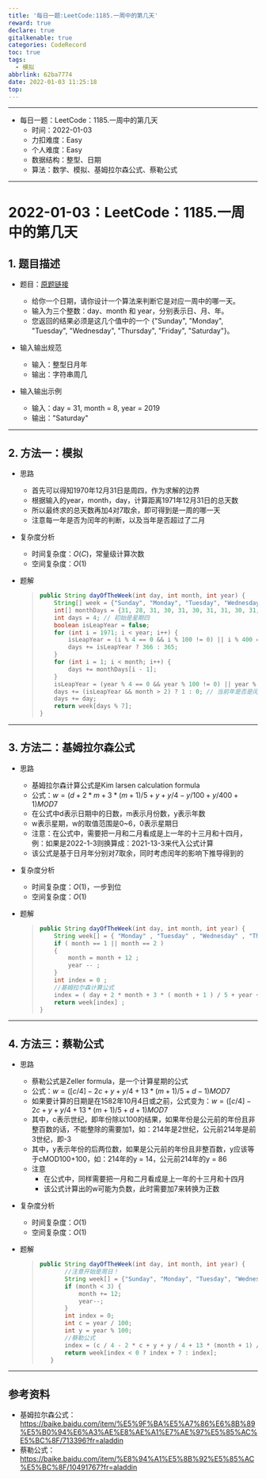 ```yaml
---
title: '每日一题:LeetCode:1185.一周中的第几天'
reward: true
declare: true
gitalkenable: true
categories: CodeRecord
toc: true
tags:
  - 模拟
abbrlink: 62ba7774
date: 2022-01-03 11:25:18
top:
---
```

---

* 每日一题：LeetCode：1185.一周中的第几天
  * 时间：2022-01-03
  * 力扣难度：Easy
  * 个人难度：Easy
  * 数据结构：整型、日期
  * 算法：数学、模拟、基姆拉尔森公式、蔡勒公式


---

<!-- more -->

# 2022-01-03：LeetCode：1185.一周中的第几天

## 1. 题目描述

* 题目：[原题链接](https://leetcode-cn.com/problems/day-of-the-week/)

  * 给你一个日期，请你设计一个算法来判断它是对应一周中的哪一天。
  * 输入为三个整数：day、month 和 year，分别表示日、月、年。
  * 您返回的结果必须是这几个值中的一个 {"Sunday", "Monday", "Tuesday", "Wednesday", "Thursday", "Friday", "Saturday"}。

* 输入输出规范

  * 输入：整型日月年
  * 输出：字符串周几

* 输入输出示例

  * 输入：day = 31, month = 8, year = 2019
  * 输出："Saturday"
  

---

## 2. 方法一：模拟

* 思路

  * 首先可以得知1970年12月31日是周四，作为求解的边界
  * 根据输入的year，month，day，计算距离1971年12月31日的总天数
  * 所以最终求的总天数再加4对7取余，即可得到是一周的哪一天
  * 注意每一年是否为闰年的判断，以及当年是否超过了二月

* 复杂度分析

  * 时间复杂度：$O(C)$，常量级计算次数
  * 空间复杂度：$O(1)$

* 题解

  > ```java
  > public String dayOfTheWeek(int day, int month, int year) {
  >     String[] week = {"Sunday", "Monday", "Tuesday", "Wednesday", "Thursday", "Friday", "Saturday"};
  >     int[] monthDays = {31, 28, 31, 30, 31, 30, 31, 31, 30, 31, 30, 31};
  >     int days = 4; // 初始是星期四
  >     boolean isLeapYear = false;
  >     for (int i = 1971; i < year; i++) {
  >         isLeapYear = (i % 4 == 0 && i % 100 != 0) || i % 400 == 0;
  >         days += isLeapYear ? 366 : 365;
  >     }
  >     for (int i = 1; i < month; i++) {
  >         days += monthDays[i - 1];
  >     }
  >     isLeapYear = (year % 4 == 0 && year % 100 != 0) || year % 400 == 0;
  >     days += (isLeapYear && month > 2) ? 1 : 0; // 当前年是否是闰年
  >     days += day;
  >     return week[days % 7];
  > }
  > ```

---

## 3. 方法二：基姆拉尔森公式

* 思路

  * 基姆拉尔森计算公式是Kim larsen calculation formula
  * 公式：$w= (d+2*m+3*(m+1)/5+y+y/4-y/100+y/400+1)MOD7$
  * 在公式中d表示日期中的日数，m表示月份数，y表示年数
  * w表示星期，w的取值范围是0~6，0表示星期日
  * 注意：在公式中，需要把一月和二月看成是上一年的十三月和十四月，例：如果是2022-1-3则换算成：2021-13-3来代入公式计算
  * 该公式是基于日月年分别对7取余，同时考虑闰年的影响下推导得到的

* 复杂度分析

  * 时间复杂度：$O(1)$，一步到位
  * 空间复杂度：$O(1)$

* 题解

  > ```java
  > public String dayOfTheWeek(int day, int month, int year) {
  >     String week[] = { "Monday" , "Tuesday" , "Wednesday" , "Thursday" , "Friday" , "Saturday" , "Sunday" } ;
  >     if ( month == 1 || month == 2 )
  >     {
  >         month = month + 12 ;
  >         year -- ;
  >     }
  >     int index = 0 ;
  >     //基姆拉尔森计算公式
  >     index = ( day + 2 * month + 3 * ( month + 1 ) / 5 + year + year / 4 - year / 100 + year / 400 ) % 7 ;
  >     return week[index] ;
  > }
  > ```

---

## 4. 方法三：蔡勒公式

* 思路

  * 蔡勒公式是Zeller formula，是一个计算星期的公式
  * 公式：$w = ([c/4] -2c +y +y/4 + 13*(m+1)/5 + d - 1)MOD7$
  * 如果要计算的日期是在1582年10月4日或之前，公式变为：$w = ([c/4] -2c +y +y/4 + 13*(m+1)/5 + d + 1)MOD7$
  * 其中，c表示世纪，即年份除以100的结果，如果年份是公元前的年份且非整百数的话，不能整除的需要加1，如：214年是2世纪，公元前214年是前3世纪，即-3
  * 其中，y表示年份的后两位数，如果是公元前的年份且非整百数，y应该等于cMOD100+100，如：214年的y = 14，公元前214年的y = 86
  * 注意
    * 在公式中，同样需要把一月和二月看成是上一年的十三月和十四月
    * 该公式计算出的w可能为负数，此时需要加7来转换为正数

* 复杂度分析

  * 时间复杂度：$O(1)$
  * 空间复杂度：$O(1)$

* 题解

  > ```java
  > public String dayOfTheWeek(int day, int month, int year) {
  >        //注意开始是周日！
  >        String week[] = {"Sunday", "Monday", "Tuesday", "Wednesday", "Thursday", "Friday", "Saturday"};
  >        if (month < 3) {
  >            month += 12;
  >            year--;
  >        }
  >        int index = 0;
  >        int c = year / 100;
  >        int y = year % 100;
  >        //蔡勒公式
  >        index = (c / 4 - 2 * c + y + y / 4 + 13 * (month + 1) / 5 + day - 1) % 7;
  >        return week[index < 0 ? index + 7 : index];
  >    }
  > ```
  >

---

## 参考资料

* 基姆拉尔森公式：https://baike.baidu.com/item/%E5%9F%BA%E5%A7%86%E6%8B%89%E5%B0%94%E6%A3%AE%E8%AE%A1%E7%AE%97%E5%85%AC%E5%BC%8F/713396?fr=aladdin
* 蔡勒公式：https://baike.baidu.com/item/%E8%94%A1%E5%8B%92%E5%85%AC%E5%BC%8F/10491767?fr=aladdin

